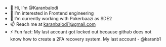 - 👋 Hi, I’m @Karanbalodi
- 👀 I’m interested in Frontend engineering
- 🌱 I’m currently working with Pokerbaazi as SDE2
- 📫 Reach me at karanbalodi1@gmail.com
- ⚡ Fun fact: My last account got locked out because github does not know how to create a 2FA recovery system. My last account - @karanb1

<!---
Karanbalodi/Karanbalodi is a ✨ special ✨ repository because its `README.md` (this file) appears on your GitHub profile.
You can click the Preview link to take a look at your changes.
--->
